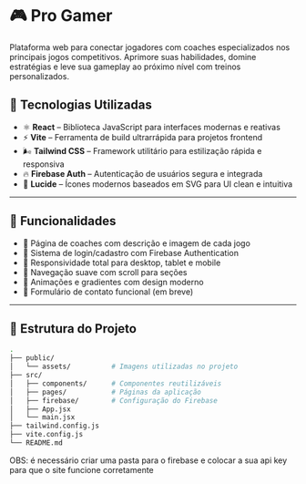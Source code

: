 # 🎮 Pro Gamer

Plataforma web para conectar jogadores com coaches especializados nos principais jogos competitivos. Aprimore suas habilidades, domine estratégias e leve sua gameplay ao próximo nível com treinos personalizados.

## 🚀 Tecnologias Utilizadas

- ⚛️ **React** – Biblioteca JavaScript para interfaces modernas e reativas
- ⚡ **Vite** – Ferramenta de build ultrarrápida para projetos frontend
- 🌬️ **Tailwind CSS** – Framework utilitário para estilização rápida e responsiva
- 🔥 **Firebase Auth** – Autenticação de usuários segura e integrada
- 🧩 **Lucide** – Ícones modernos baseados em SVG para UI clean e intuitiva

---

## 📸 Funcionalidades

- 🧠 Página de coaches com descrição e imagem de cada jogo
- 👤 Sistema de login/cadastro com Firebase Authentication
- 📱 Responsividade total para desktop, tablet e mobile
- 🧭 Navegação suave com scroll para seções
- 🌈 Animações e gradientes com design moderno
- 📧 Formulário de contato funcional (em breve)

---

## 📁 Estrutura do Projeto

```bash
.
├── public/
│   └── assets/          # Imagens utilizadas no projeto
├── src/
│   ├── components/      # Componentes reutilizáveis
│   ├── pages/           # Páginas da aplicação
│   ├── firebase/        # Configuração do Firebase
│   ├── App.jsx
│   └── main.jsx
├── tailwind.config.js
├── vite.config.js
└── README.md

```

OBS: é necessário criar uma pasta para o firebase e colocar a sua api key para que o site funcione corretamente
